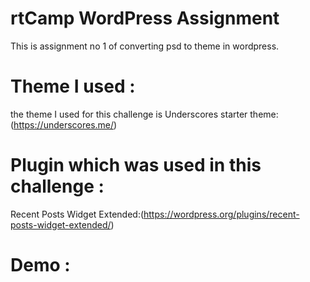 # rtCamp WordPress  Assignment
  This is assignment no 1 of converting psd to theme in wordpress.

# Theme I used :
 the theme I used for this challenge is Underscores starter theme:(https://underscores.me/)

# Plugin which was used in this challenge :
 Recent Posts Widget Extended:(https://wordpress.org/plugins/recent-posts-widget-extended/)
 
 
# Demo :

 

 
